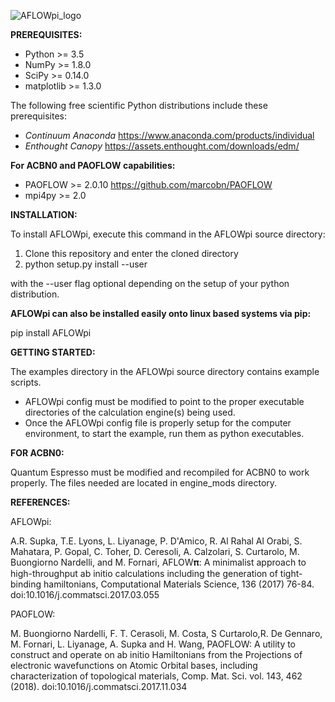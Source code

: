 ![AFLOWpi_logo](https://github.com/marcofornari/AFLOWpi/blob/master/AFLOWpi_ascii.png?raw=true)

**PREREQUISITES:**

- Python     >= 3.5 
- NumPy      >= 1.8.0
- SciPy      >= 0.14.0
- matplotlib >= 1.3.0

The following free scientific Python distributions include these prerequisites:

- *Continuum Anaconda*
https://www.anaconda.com/products/individual
- *Enthought Canopy*
https://assets.enthought.com/downloads/edm/

**For ACBN0 and PAOFLOW capabilities:**

- PAOFLOW >= 2.0.10
https://github.com/marcobn/PAOFLOW
- mpi4py >= 2.0

**INSTALLATION:**

To install AFLOWpi, execute this command in the AFLOWpi source directory:

1. Clone this repository and enter the cloned directory
2. python setup.py install --user

with the --user flag optional depending on the setup of your python distribution.

**AFLOWpi can also be installed easily onto linux based systems via pip:**

pip install AFLOWpi

**GETTING STARTED:**
 
The examples directory in the AFLOWpi source directory contains example scripts. 
- AFLOWpi config must be modified to point to the proper executable directories of the calculation engine(s) being used. 
- Once the AFLOWpi config file is properly setup for the computer environment, to start the example, run them as python executables. 


**FOR ACBN0:**

Quantum Espresso must be modified and recompiled for ACBN0 to work properly. The files needed are located in engine_mods directory. 

**REFERENCES:**

AFLOWpi:

A.R. Supka, T.E. Lyons, L. Liyanage, P. D'Amico, R. Al Rahal Al Orabi, S. Mahatara, P. Gopal, C. Toher, D. Ceresoli, A. Calzolari, S. Curtarolo, M. Buongiorno Nardelli, and M. Fornari, AFLOW𝛑: A minimalist approach to high-throughput ab initio calculations including the generation of tight-binding hamiltonians, Computational Materials Science, 136 (2017) 76-84. doi:10.1016/j.commatsci.2017.03.055

PAOFLOW:

M. Buongiorno Nardelli, F. T. Cerasoli, M. Costa, S Curtarolo,R. De Gennaro, M. Fornari, L. Liyanage, A. Supka and H. Wang, PAOFLOW: A utility to construct and operate on ab initio Hamiltonians from the Projections of electronic wavefunctions on Atomic Orbital bases, including characterization of topological materials, Comp. Mat. Sci. vol. 143, 462 (2018). doi:10.1016/j.commatsci.2017.11.034
